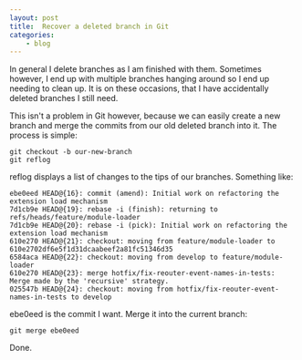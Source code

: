 ```yaml
---
layout: post
title:  Recover a deleted branch in Git
categories:
    - blog
---
```

In general I delete branches as I am finished with them. Sometimes however, I
end up with multiple branches hanging around so I end up needing to clean up.
It is on these occasions, that I have accidentally deleted branches I still
need.

This isn't a problem in Git however, because we can easily create a new branch
and merge the commits from our old deleted branch into it. The process is
simple:

    git checkout -b our-new-branch
    git reflog

reflog displays a list of changes to the tips of our branches. Something like:

    ebe0eed HEAD@{16}: commit (amend): Initial work on refactoring the extension load mechanism
    7d1cb9e HEAD@{19}: rebase -i (finish): returning to refs/heads/feature/module-loader
    7d1cb9e HEAD@{20}: rebase -i (pick): Initial work on refactoring the extension load mechanism
    610e270 HEAD@{21}: checkout: moving from feature/module-loader to 610e2702df6e5f1d31dcaabeef2a81fc51346d35
    6584aca HEAD@{22}: checkout: moving from develop to feature/module-loader
    610e270 HEAD@{23}: merge hotfix/fix-reouter-event-names-in-tests: Merge made by the 'recursive' strategy.
    025547b HEAD@{24}: checkout: moving from hotfix/fix-reouter-event-names-in-tests to develop

ebe0eed is the commit I want. Merge it into the current branch:

    git merge ebe0eed

Done.
